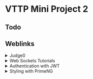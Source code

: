 # VTTP Mini Project 2

## Todo

## Weblinks
<details>
<summary>Judge0</summary>

1. [Code examples for judge0 queries](https://github.com/judge0/examples)
2. [Judge0 API](https://ce.judge0.com/#top)
</details>

<details>
<summary>Web Sockets Tutorials</summary>

1. [Create an interactive game with Spring Boot and WebSocket](https://ehsanasadev.github.io/Create_interactive_game_with_Spring_Boot_and_WebSocket/)
2. [WebSockets in Angular (with rxjs)](https://medium.com/@saranipeiris17/websockets-in-angular-a-comprehensive-guide-e92ca33f5d67)
3. [WebSockets in Angular part 2](https://medium.com/@saranipeiris17/websockets-in-angular-a-comprehensive-guide-part-2-bd8021a9be09)
4. [Basic guide to Web Sockets in Angular](https://medium.com/@shubhsalunkhe4199/guide-to-implement-web-sockets-in-angular-d8ce2b01abd4)

</details>

<details>
<summary>Authentication with JWT</summary>

1. [Implement JWT authentication in Spring Boot](https://medium.com/@tericcabrel/implement-jwt-authentication-in-a-spring-boot-3-application-5839e4fd8fac)
2. [JWT Authentication in Spring Boot](https://medium.com/@victoronu/implementing-jwt-authentication-in-a-simple-spring-boot-application-with-java-b3135dbdb17b)
</details>

<details>
<summary>Styling with PrimeNG</summary>

1. [Documentation](https://primeng.org/theming)
</details>